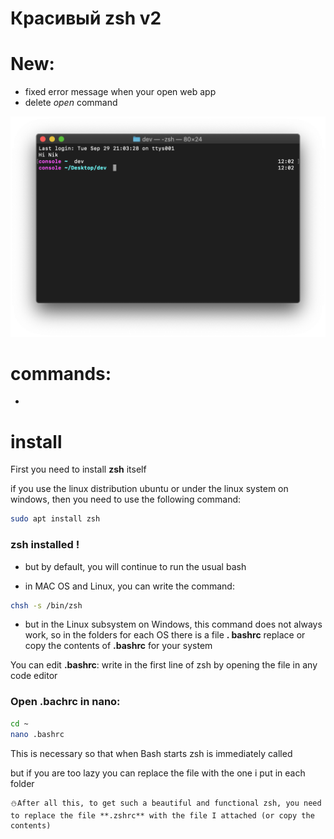 # Красивый zsh v2

# New:
* fixed error message when your open web app
* delete *open* command

<img src="img/ex.png" class="shrinkToFit transparent">

# commands: 

* 

# install
First you need to install **zsh** itself

if you use the linux distribution ubuntu or under the linux system on windows, then you need to use the following command:

~~~bash
sudo apt install zsh
~~~

### zsh installed !

* but by default, you will continue to run the usual bash

* in MAC OS and Linux, you can write the command:
~~~bash
chsh -s /bin/zsh
~~~

* but in the Linux subsystem on Windows, this command does not always work, so in the folders for each OS there is a file **. bashrc** replace or copy the contents of **.bashrc** for your system

You can edit **.bashrc**: write in the first line of zsh by opening the file in any code editor

### Open .bachrc in nano:
~~~bash
cd ~
nano .bashrc
~~~

This is necessary so that when Bash starts zsh is immediately called

but if you are too lazy you can replace the file with the one i put in each folder

```
⛄After all this, to get such a beautiful and functional zsh, you need to replace the file **.zshrc** with the file I attached (or copy the contents)
```


